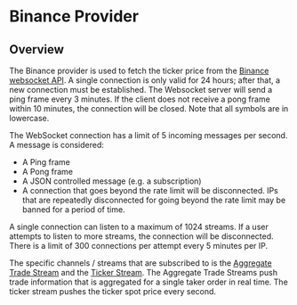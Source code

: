# Binance Provider

## Overview

The Binance provider is used to fetch the ticker price from the [Binance websocket API](https://developers.binance.com/docs/binance-spot-api-docs/web-socket-streams). A single connection is only valid for 24 hours; after that, a new connection must be established. The Websocket server will send a ping frame every 3 minutes. If the client does not receive a pong frame within 10 minutes, the connection will be closed. Note that all symbols are in lowercase.

The WebSocket connection has a limit of 5 incoming messages per second. A message is considered:

* A Ping frame
* A Pong frame
* A JSON controlled message (e.g. a subscription)
* A connection that goes beyond the rate limit will be disconnected. IPs that are repeatedly disconnected for going beyond the rate limit may be banned for a period of time.

A single connection can listen to a maximum of 1024 streams. If a user attempts to listen to more streams, the connection will be disconnected. There is a limit of 300 connections per attempt every 5 minutes per IP.

The specific channels / streams that are subscribed to is the [Aggregate Trade Stream](https://developers.binance.com/docs/binance-spot-api-docs/web-socket-streams#aggregate-trade-streams) and the [Ticker Stream](https://developers.binance.com/docs/binance-spot-api-docs/web-socket-streams#aggregate-trade-streams). The Aggregate Trade Streams push trade information that is aggregated for a single taker order in real time. The ticker stream pushes the ticker spot price every second.

